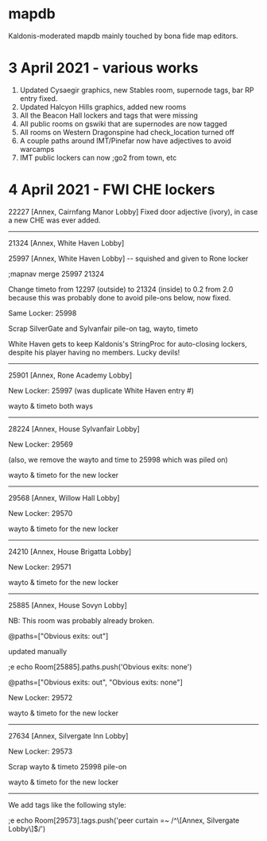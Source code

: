 # mapdb
Kaldonis-moderated mapdb mainly touched by bona fide map editors.

# 3 April 2021 - various works
1) Updated Cysaegir graphics, new Stables room, supernode tags, bar RP entry fixed.
2) Updated Halcyon Hills graphics, added new rooms
3) All the Beacon Hall lockers and tags that were missing
4) All public rooms on gswiki that are supernodes are now tagged
5) All rooms on Western Dragonspine had check_location turned off
6) A couple paths around IMT/Pinefar now have adjectives to avoid warcamps
7) IMT public lockers can now ;go2 from town, etc

# 4 April 2021 - FWI CHE lockers
22227 [Annex, Cairnfang Manor Lobby]
Fixed door adjective (ivory), in case a new CHE was ever added.
___
21324 [Annex, White Haven Lobby]

25997 [Annex, White Haven Lobby] -- squished and given to Rone locker

;mapnav merge 25997 21324

Change timeto from 12297 (outside) to 21324 (inside) to 0.2 from 2.0 because this was probably done to avoid pile-ons below, now fixed.

Same Locker: 25998

Scrap SilverGate and Sylvanfair pile-on tag, wayto, timeto

White Haven gets to keep Kaldonis's StringProc for auto-closing lockers, despite his player having no members.  Lucky devils!
___
25901 [Annex, Rone Academy Lobby]

New Locker: 25997 (was duplicate White Haven entry #)

wayto & timeto both ways
___
28224 [Annex, House Sylvanfair Lobby]

New Locker: 29569

(also, we remove the wayto and time to 25998 which was piled on)

wayto & timeto for the new locker
___
29568 [Annex, Willow Hall Lobby]

New Locker: 29570

wayto & timeto for the new locker
___
24210 [Annex, House Brigatta Lobby]

New Locker: 29571

wayto & timeto for the new locker
___
25885 [Annex, House Sovyn Lobby] 

NB: This room was probably already broken.

@paths=["Obvious exits: out"]

updated manually

;e echo Room[25885].paths.push('Obvious exits: none')

@paths=["Obvious exits: out", "Obvious exits: none"]

New Locker: 29572

wayto & timeto for the new locker
___
27634 [Annex, Silvergate Inn Lobby]

New Locker: 29573

Scrap wayto & timeto 25998 pile-on

wayto & timeto for the new locker
___
We add tags like the following style:

;e echo Room[29573].tags.push('peer curtain =~ /^\\[Annex, Silvergate Lobby\\]$/')

